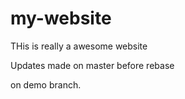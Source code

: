 # my-website

THis is really a awesome website

Updates made on master before rebase

on demo branch.
